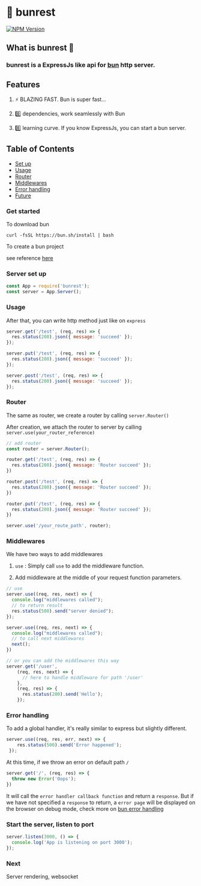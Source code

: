 # 🧄 bunrest

[![NPM Version][npm-version-image]][npm-url]

## What is bunrest  👀

### bunrest is a ExpressJs like api for [bun](https://github.com/oven-sh/bun) http server.

## Features

1. ⚡ BLAZING FAST. Bun is super fast...

2.  0️⃣  dependencies, work seamlessly with Bun

3.  0️⃣  learning curve. If you know ExpressJs, you can start a bun server.

## Table of Contents

- [Set up](#get-started)
- [Usage](#usage)
- [Router](#router)
- [Middlewares](#middlewares)
- [Error handling](#error-handling)
- [Future](#next)


### Get started

To download bun

```shell
curl -fsSL https://bun.sh/install | bash
```

To create a bun project 

see reference [here](https://github.com/oven-sh/bun#bun-create)

### Server set up

```js
const App = require('bunrest');
const server = App.Server();
```

### Usage 

After that, you can write http method just like on `express`

```js
server.get('/test', (req, res) => {
  res.status(200).json({ message: 'succeed' });
});

server.put('/test', (req, res) => {
  res.status(200).json({ message: 'succeed' });
});

server.post('/test', (req, res) => {
  res.status(200).json({ message: 'succeed' });
});
```

### Router
The same as router, we create a router by calling `server.Router()`

After creation, we attach the router to server by calling `server.use(your_router_reference)`

```js
// add router
const router = server.Router();

router.get('/test', (req, res) => {
  res.status(200).json({ message: 'Router succeed' });
})

router.post('/test', (req, res) => {
  res.status(200).json({ message: 'Router succeed' });
})

router.put('/test', (req, res) => {
  res.status(200).json({ message: 'Router succeed' });
})

server.use('/your_route_path', router);
```

### Middlewares

We have two ways to add middlewares

1. `use` : Simply call `use` to add the middleware function.

2. Add middleware at the middle of your request function parameters.

```js
// use
server.use((req, res, next) => {
  console.log("middlewares called");
  // to return result
  res.status(500).send("server denied");
});

server.use((req, res, next) => {
  console.log("middlewares called");
  // to call next middlewares
  next();
})

// or you can add the middlewares this way
server.get('/user', 
    (req, res, next) => {
      // here to handle middleware for path '/user'
    },
    (req, res) => {
      res.status(200).send('Hello');
    });
```

### Error handling

To add a global handler, it's really similar to express but slightly different.

```js
server.use((req, res, err, next) => {
    res.status(500).send('Error happened');
 });

```

At this time, if we throw an error on default path `/`

```js
server.get('/', (req, res) => {
  throw new Error('Oops');
})
```

It will call the `error handler callback function` and return a `response`. 
But if we have not specified a `response` to return, a `error page` will be displayed on the browser on debug mode, check more on [bun error handling](https://github.com/oven-sh/bun#error-handling)


### Start the server, listen to port

```js
server.listen(3000, () => {
  console.log('App is listening on port 3000');
});
```

### Next

Server rendering, websocket

[npm-url]: https://www.npmjs.com/package/bunrest
[npm-version-image]: https://badgen.net/npm/v/bunrest
